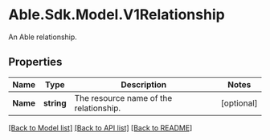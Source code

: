# Able.Sdk.Model.V1Relationship
An Able relationship.
## Properties

Name | Type | Description | Notes
------------ | ------------- | ------------- | -------------
**Name** | **string** | The resource name of the relationship. | [optional] 

[[Back to Model list]](../README.md#documentation-for-models) [[Back to API list]](../README.md#documentation-for-api-endpoints) [[Back to README]](../README.md)


